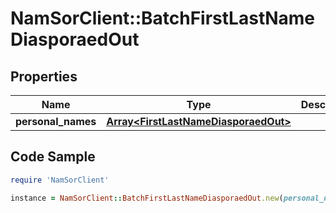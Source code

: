 # NamSorClient::BatchFirstLastNameDiasporaedOut

## Properties
Name | Type | Description | Notes
------------ | ------------- | ------------- | -------------
**personal_names** | [**Array&lt;FirstLastNameDiasporaedOut&gt;**](FirstLastNameDiasporaedOut.md) |  | [optional] 

## Code Sample

```ruby
require 'NamSorClient'

instance = NamSorClient::BatchFirstLastNameDiasporaedOut.new(personal_names: null)
```


